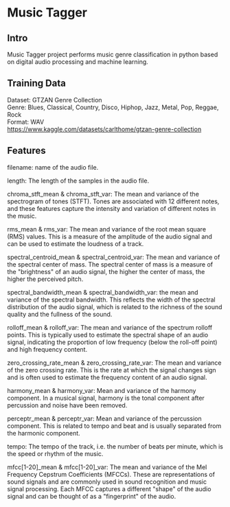# Music Tagger

## Intro
Music Tagger project performs music genre classification in python based on digital audio processing and machine learning.

## Training Data
Dataset: GTZAN Genre Collection  
Genre: Blues, Classical, Country, Disco, Hiphop, Jazz, Metal, Pop, Reggae, Rock  
Format: WAV  
https://www.kaggle.com/datasets/carlthome/gtzan-genre-collection

## Features 
filename: name of the audio file.

length: The length of the samples in the audio file.

chroma_stft_mean & chroma_stft_var: The mean and variance of the spectrogram of tones (STFT). Tones are associated with 12 different notes, and these features capture the intensity and variation of different notes in the music.

rms_mean & rms_var: The mean and variance of the root mean square (RMS) values. This is a measure of the amplitude of the audio signal and can be used to estimate the loudness of a track.

spectral_centroid_mean & spectral_centroid_var: The mean and variance of the spectral center of mass. The spectral center of mass is a measure of the "brightness" of an audio signal, the higher the center of mass, the higher the perceived pitch.

spectral_bandwidth_mean & spectral_bandwidth_var: the mean and variance of the spectral bandwidth. This reflects the width of the spectral distribution of the audio signal, which is related to the richness of the sound quality and the fullness of the sound.

rolloff_mean & rolloff_var: The mean and variance of the spectrum rolloff points. This is typically used to estimate the spectral shape of an audio signal, indicating the proportion of low frequency (below the roll-off point) and high frequency content.

zero_crossing_rate_mean & zero_crossing_rate_var: The mean and variance of the zero crossing rate. This is the rate at which the signal changes sign and is often used to estimate the frequency content of an audio signal.

harmony_mean & harmony_var: Mean and variance of the harmony component. In a musical signal, harmony is the tonal component after percussion and noise have been removed.

perceptr_mean & perceptr_var: Mean and variance of the percussion component. This is related to tempo and beat and is usually separated from the harmonic component.

tempo: The tempo of the track, i.e. the number of beats per minute, which is the speed or rhythm of the music.

mfcc[1-20]_mean & mfcc[1-20]_var: The mean and variance of the Mel Frequency Cepstrum Coefficients (MFCCs). These are representations of sound signals and are commonly used in sound recognition and music signal processing. Each MFCC captures a different "shape" of the audio signal and can be thought of as a "fingerprint" of the audio.
